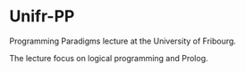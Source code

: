 Unifr-PP
=======

Programming Paradigms lecture at the University of Fribourg.

The lecture focus on logical programming and Prolog.
